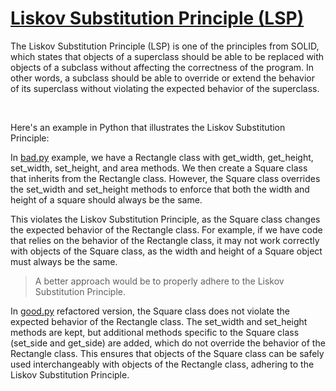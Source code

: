 # [Liskov Substitution Principle (LSP)](https://en.wikipedia.org/wiki/Liskov_substitution_principle)

The Liskov Substitution Principle (LSP) is one of the principles from SOLID, which states that objects of a superclass should be able to be replaced with objects of a subclass without affecting the correctness of the program. In other words, a subclass should be able to override or extend the behavior of its superclass without violating the expected behavior of the superclass.

<br />

Here's an example in Python that illustrates the Liskov Substitution Principle:

In [bad.py](/LSP/bad.py) example, we have a Rectangle class with get_width, get_height, set_width, set_height, and area methods. We then create a Square class that inherits from the Rectangle class. However, the Square class overrides the set_width and set_height methods to enforce that both the width and height of a square should always be the same.

This violates the Liskov Substitution Principle, as the Square class changes the expected behavior of the Rectangle class. For example, if we have code that relies on the behavior of the Rectangle class, it may not work correctly with objects of the Square class, as the width and height of a Square object must always be the same.

> A better approach would be to properly adhere to the Liskov Substitution Principle.

In [good.py](/LSP/good.py) refactored version, the Square class does not violate the expected behavior of the Rectangle class. The set_width and set_height methods are kept, but additional methods specific to the Square class (set_side and get_side) are added, which do not override the behavior of the Rectangle class. This ensures that objects of the Square class can be safely used interchangeably with objects of the Rectangle class, adhering to the Liskov Substitution Principle.
